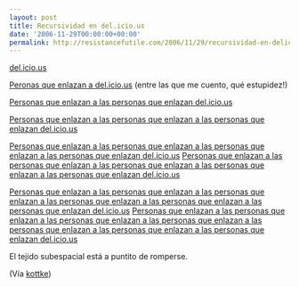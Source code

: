 ```yaml
---
layout: post
title: Recursividad en del.icio.us
date: '2006-11-29T00:00:00+00:00'
permalink: http://resistancefutile.com/2006/11/29/recursividad-en-delicious/
---
```

<a href="http://del.icio.us"><img style="float:right; margin:0 0 10px 10px;cursor:pointer; cursor:hand;" src="http://photos1.blogger.com/x/blogger2/4553/2422/1600/227055/1106091421.png" border="0" alt="" /></a><a href="http://del.icio.us">del.icio.us</a>

<a href="http://del.icio.us/url/46efc577b7ddef30d1c6fd13311b371e">Peronas que enlazan a del.icio.us</a> (entre las que me cuento, qué estupidez!)

<a href="http://del.icio.us/url/b944c5e478a1e32dc71af722951498e3">Personas que enlazan a las personas que enlazan del.icio.us</a>

<a href="http://del.icio.us/url/3ddb685e75e1bd74363748355dc30d2d">Personas que enlazan a las personas que enlazan a las personas que enlazan del.icio.us</a>

<a href="http://del.icio.us/url/e2ca7a0b59613504f3b0658a1b519b33">Personas que enlazan a las personas que enlazan a las personas que enlazan a las personas que enlazan del.icio.us</a>
<a href="http://del.icio.us/url/27209b794819a0dce0e3e970be2d1789">
Personas que enlazan a las personas que enlazan a las personas que enlazan a las personas que enlazan a las personas que enlazan del.icio.us</a>

<a href="http://del.icio.us/url/cd0b24de440fe51b2797b125a33b60e0">Personas que enlazan a las personas que enlazan a las personas que enlazan a las personas que enlazan a las personas que enlazan a las personas que enlazan del.icio.us</a>
<a href="http://del.icio.us/url/102ab8bb6becc7d3eac87f4c2707d0a9">
Personas que enlazan a las personas que enlazan a las personas que enlazan a las personas que enlazan a las personas que enlazan a las personas que enlazan a las personas que enlazan del.icio.us</a>

El tejido subespacial está a puntito de romperse.

(Vía <a href="http://www.kottke.org/06/11/delicious-will-eat-itself">kottke</a>)
